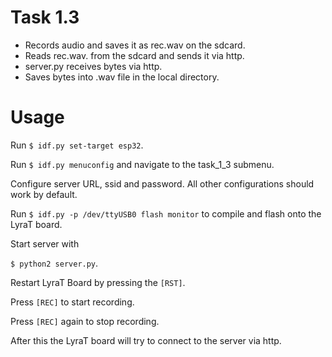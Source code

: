 # Task 1.3

- Records audio and saves it as rec.wav on the sdcard.
- Reads rec.wav. from the sdcard and sends it via http.
- server.py receives bytes via http.
- Saves bytes into .wav file in the local directory.

# Usage

Run `$ idf.py set-target esp32`.

Run `$ idf.py menuconfig` and navigate to the task\_1\_3 submenu.

Configure server URL, ssid and password. All other configurations should work by default.

Run `$ idf.py -p /dev/ttyUSB0 flash monitor` to compile and flash onto the LyraT board.

Start server with

`$ python2 server.py`.

Restart LyraT Board by pressing the `[RST]`.

Press `[REC]` to start recording.

Press `[REC]` again to stop recording.

After this the LyraT board will try to connect to the server via http.
